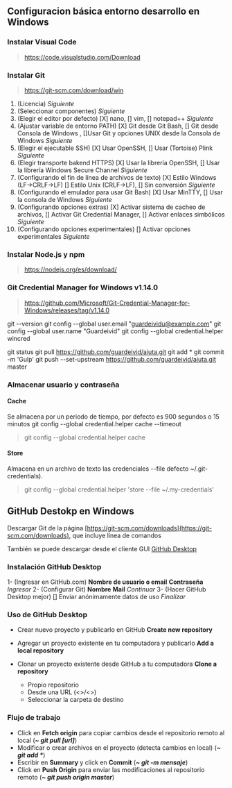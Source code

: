 ## Configuracion básica entorno desarrollo en Windows

### Instalar Visual Code

> https://code.visualstudio.com/Download

### Instalar Git

> https://git-scm.com/download/win

1. (Licencia) *Siguiente*
2. (Seleccionar componentes) *Siguiente*
3. (Elegir el editor por defecto) [X] nano, [] vim, [] notepad++ *Siguiente*
4. (Ajustar variable de entorno PATH) [X] Git desde Git Bash, [] Git desde Consola de Windows , []Usar Git y opciones UNIX desde la Consola de Windows  *Siguiente*
5. (Elegir el ejecutable SSH) [X] Usar OpenSSH, [] Usar (Tortoise) Plink  *Siguiente*
6. (Elegir transporte bakend HTTPS) [X] Usar la librería OpenSSH, [] Usar la librería Windows Secure Channel *Siguiente*
7. (Configurando el fin de línea de archivos de texto) [X] Estilo Windows (LF->CRLF->LF) [] Estilo Unix (CRLF->LF), [] Sin conversión *Siguiente*
8. (Configurando el emulador para usar Git Bash) [X] Usar MinTTY, [] Usar la consola de Windows *Siguiente*
9. (Configurando opciones extras) [X] Activar sistema de cacheo de archivos, [] Activar Git Credential Manager, [] Activar enlaces simbólicos *Siguiente*
10. (Configurando opciones experimentales) [] Activar opciones experimentales *Siguiente*

### Instalar Node.js y npm

> https://nodejs.org/es/download/


### Git Credential Manager for Windows v1.14.0

> https://github.com/Microsoft/Git-Credential-Manager-for-Windows/releases/tag/v1.14.0


git --version
git config --global user.email "guardeividu@example.com"
git config --global user.name "Guardeivid"
git config --global credential.helper wincred

git status
git pull https://github.com/guardeivid/aiuta.git
git add *
git commit -m 'Gulp'
git push --set-upstream https://github.com/guardeivid/aiuta.git master

### Almacenar usuario y contraseña

#### Cache
Se almacena por un periodo de tiempo, por defecto es 900 segundos o 15 minutos
git config --global credential.helper cache --timeout <seconds>
> git config --global credential.helper cache

#### Store
Almacena en un archivo de texto las credenciales
--file <path> defecto ~/.git-credentials).
> git config --global credential.helper 'store --file ~/.my-credentials'



## GitHub Destokp en Windows

Descargar Git de la página [https://git-scm.com/downloads](https://git-scm.com/downloads), que incluye línea de comandos

También se puede descargar desde el cliente GUI [GitHub Desktop](http://windows.github.com)


### Instalación GitHub Desktop

1- (Ingresar en GitHub.com) **Nombre de usuario o email** **Contraseña** *Ingresar*
2- (Configurar Git) **Nombre**  **Mail** *Continuar*
3- (Hacer GitHub Desktop mejor) [] Enviar anónimamente datos de uso *Finalizar*

### Uso de GitHub Desktop

* Crear nuevo proyecto y publicarlo en GitHub **Create new repository**
* Agregar un proyecto existente en tu computadora y publicarlo **Add a local repository**
* Clonar un proyecto existente desde GitHub a tu computadora **Clone a repository**
  
  * Propio repositorio
  * Desde una URL (<<username>>/<<repository>>)
  
  - Seleccionar la carpeta de destino
  
### Flujo de trabajo

* Click en **Fetch origin** para copiar cambios desde el repositorio remoto al local (_**~ git pull [url]**_)
* Modificar o crear archivos en el proyecto (detecta cambios en local) (*__~ git add *__*)
* Escribir en **Summary** y click en **Commit** (*__~ git -m mensaje__*)
* Click en **Push Origin** para enviar las modificaciones al repositorio remoto (*__~ git push origin master__*)